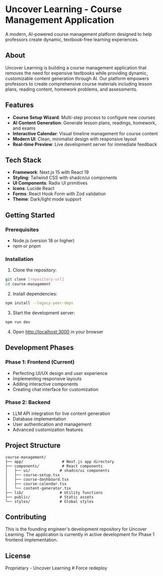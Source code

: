 # Uncover Learning - Course Management Application

A modern, AI-powered course management platform designed to help professors create dynamic, textbook-free learning experiences.

## About

Uncover Learning is building a course management application that removes the need for expensive textbooks while providing dynamic, customizable content generation through AI. Our platform empowers professors to create comprehensive course materials including lesson plans, reading content, homework problems, and assessments.

## Features

- **Course Setup Wizard**: Multi-step process to configure new courses
- **AI Content Generation**: Generate lesson plans, readings, homework, and exams
- **Interactive Calendar**: Visual timeline management for course content
- **Modern UI**: Clean, minimalist design with responsive layout
- **Real-time Preview**: Live development server for immediate feedback

## Tech Stack

- **Framework**: Next.js 15 with React 19
- **Styling**: Tailwind CSS with shadcn/ui components
- **UI Components**: Radix UI primitives
- **Icons**: Lucide React
- **Forms**: React Hook Form with Zod validation
- **Theme**: Dark/light mode support

## Getting Started

### Prerequisites

- Node.js (version 18 or higher)
- npm or pnpm

### Installation

1. Clone the repository:
```bash
git clone [repository-url]
cd course-management
```

2. Install dependencies:
```bash
npm install --legacy-peer-deps
```

3. Start the development server:
```bash
npm run dev
```

4. Open [http://localhost:3000](http://localhost:3000) in your browser

## Development Phases

### Phase 1: Frontend (Current)
- Perfecting UI/UX design and user experience
- Implementing responsive layouts
- Adding interactive components
- Creating chat interface for customization

### Phase 2: Backend
- LLM API integration for live content generation
- Database implementation
- User authentication and management
- Advanced customization features

## Project Structure

```
course-management/
├── app/                 # Next.js app directory
├── components/          # React components
│   ├── ui/             # shadcn/ui components
│   ├── course-setup.tsx
│   ├── course-dashboard.tsx
│   ├── course-calendar.tsx
│   └── content-generator.tsx
├── lib/                # Utility functions
├── public/             # Static assets
└── styles/             # Global styles
```

## Contributing

This is the founding engineer's development repository for Uncover Learning. The application is currently in active development for Phase 1 frontend implementation.

## License

Proprietary - Uncover Learning #   F o r c e   r e d e p l o y  
 